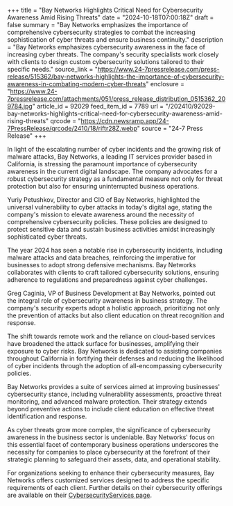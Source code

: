 +++
title = "Bay Networks Highlights Critical Need for Cybersecurity Awareness Amid Rising Threats"
date = "2024-10-18T07:00:18Z"
draft = false
summary = "Bay Networks emphasizes the importance of comprehensive cybersecurity strategies to combat the increasing sophistication of cyber threats and ensure business continuity."
description = "Bay Networks emphasizes cybersecurity awareness in the face of increasing cyber threats. The company's security specialists work closely with clients to design custom cybersecurity solutions tailored to their specific needs."
source_link = "https://www.24-7pressrelease.com/press-release/515362/bay-networks-highlights-the-importance-of-cybersecurity-awareness-in-combating-modern-cyber-threats"
enclosure = "https://www.24-7pressrelease.com/attachments/051/press_release_distribution_0515362_209784.jpg"
article_id = 92029
feed_item_id = 7789
url = "/202410/92029-bay-networks-highlights-critical-need-for-cybersecurity-awareness-amid-rising-threats"
qrcode = "https://cdn.newsramp.app/24-7PressRelease/qrcode/2410/18/riftr28Z.webp"
source = "24-7 Press Release"
+++

<p>In light of the escalating number of cyber incidents and the growing risk of malware attacks, Bay Networks, a leading IT services provider based in California, is stressing the paramount importance of cybersecurity awareness in the current digital landscape. The company advocates for a robust cybersecurity strategy as a fundamental measure not only for threat protection but also for ensuring uninterrupted business operations.</p><p>Yuriy Petushkov, Director and CIO of Bay Networks, highlighted the universal vulnerability to cyber attacks in today's digital age, stating the company's mission to elevate awareness around the necessity of comprehensive cybersecurity policies. These policies are designed to protect sensitive data and sustain business activities amidst increasingly sophisticated cyber threats.</p><p>The year 2024 has seen a notable rise in cybersecurity incidents, including malware attacks and data breaches, reinforcing the imperative for businesses to adopt strong defensive mechanisms. Bay Networks collaborates with clients to craft tailored cybersecurity solutions, ensuring adherence to regulations and preparedness against cyber challenges.</p><p>Greg Caginia, VP of Business Development at Bay Networks, pointed out the integral role of cybersecurity awareness in business strategy. The company's security experts adopt a holistic approach, prioritizing not only the prevention of attacks but also client education on threat recognition and response.</p><p>The shift towards remote work and the reliance on cloud-based services have broadened the attack surface for businesses, amplifying their exposure to cyber risks. Bay Networks is dedicated to assisting companies throughout California in fortifying their defenses and reducing the likelihood of cyber incidents through the adoption of all-encompassing cybersecurity policies.</p><p>Bay Networks provides a suite of services aimed at improving businesses' cybersecurity stance, including vulnerability assessments, proactive threat monitoring, and advanced malware protection. Their strategy extends beyond preventive actions to include client education on effective threat identification and response.</p><p>As cyber threats grow more complex, the significance of cybersecurity awareness in the business sector is undeniable. Bay Networks' focus on this essential facet of contemporary business operations underscores the necessity for companies to place cybersecurity at the forefront of their strategic planning to safeguard their assets, data, and operational stability.</p><p>For organizations seeking to enhance their cybersecurity measures, Bay Networks offers customized services designed to address the specific requirements of each client. Further details on their cybersecurity offerings are available on their <a href='https://www.baynetworks.com/CybersecurityServices' rel='nofollow' target='_blank'>CybersecurityServices page</a>.</p>